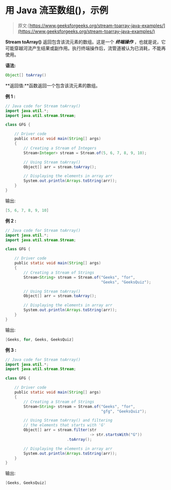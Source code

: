 # 用 Java 流至数组()，示例

> 原文:[https://www.geeksforgeeks.org/stream-toarray-java-examples/](https://www.geeksforgeeks.org/stream-toarray-java-examples/)

**Stream toArray()** 返回包含该流元素的数组。这是一个 ***终端操作*** ，也就是说，它可能穿越河流产生结果或副作用。执行终端操作后，流管道被认为已消耗，不能再使用。

**语法:**

```java
Object[] toArray()

```

**返回值:**函数返回一个包含该流元素的数组。

**例 1 :**

```java
// Java code for Stream toArray()
import java.util.*;
import java.util.stream.Stream;

class GFG {

    // Driver code
    public static void main(String[] args)
    {
        // Creating a Stream of Integers
        Stream<Integer> stream = Stream.of(5, 6, 7, 8, 9, 10);

        // Using Stream toArray()
        Object[] arr = stream.toArray();

        // Displaying the elements in array arr
        System.out.println(Arrays.toString(arr));
    }
}
```

输出:

```java
[5, 6, 7, 8, 9, 10]

```

**例 2 :**

```java
// Java code for Stream toArray()
import java.util.*;
import java.util.stream.Stream;

class GFG {

    // Driver code
    public static void main(String[] args)
    {
        // Creating a Stream of Strings
        Stream<String> stream = Stream.of("Geeks", "for",
                                          "Geeks", "GeeksQuiz");

        // Using Stream toArray()
        Object[] arr = stream.toArray();

        // Displaying the elements in array arr
        System.out.println(Arrays.toString(arr));
    }
}
```

输出:

```java
[Geeks, for, Geeks, GeeksQuiz]

```

**例 3 :**

```java
// Java code for Stream toArray()
import java.util.*;
import java.util.stream.Stream;

class GFG {

    // Driver code
    public static void main(String[] args)
    {
        // Creating a Stream of Strings
        Stream<String> stream = Stream.of("Geeks", "for",
                                          "gfg", "GeeksQuiz");

        // Using Stream toArray() and filtering
        // the elements that starts with 'G'
        Object[] arr = stream.filter(str
                                     -> str.startsWith("G"))
                           .toArray();

        // Displaying the elements in array arr
        System.out.println(Arrays.toString(arr));
    }
}
```

输出:

```java
[Geeks, GeeksQuiz]

```